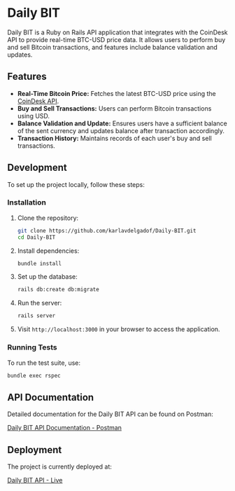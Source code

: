 # Daily BIT

Daily BIT is a Ruby on Rails API application that integrates with the CoinDesk API to provide real-time BTC-USD price data. It allows users to perform buy and sell Bitcoin transactions, and features include balance validation and updates.

## Features

- **Real-Time Bitcoin Price:** Fetches the latest BTC-USD price using the [CoinDesk API](https://api.coindesk.com/v1/bpi/currentprice.json).
- **Buy and Sell Transactions:** Users can perform Bitcoin transactions using USD.
- **Balance Validation and Update:** Ensures users have a sufficient balance of the sent currency and updates balance after transaction accordingly.
- **Transaction History:** Maintains records of each user's buy and sell transactions.

## Development

To set up the project locally, follow these steps:

### Installation

1. Clone the repository:
   ```bash
   git clone https://github.com/karlavdelgadof/Daily-BIT.git
   cd Daily-BIT
   ```

2. Install dependencies:
   ```bash
   bundle install
   ```

3. Set up the database:
   ```bash
   rails db:create db:migrate 
   ```

4. Run the server:
   ```bash
   rails server
   ```

5. Visit `http://localhost:3000` in your browser to access the application.

### Running Tests

To run the test suite, use:

```bash
bundle exec rspec
```

## API Documentation
Detailed documentation for the Daily BIT API can be found on Postman:

[Daily BIT API Documentation - Postman](https://red-moon-211001.postman.co/workspace/My-Workspace~a37a6229-046d-45fd-8060-64047480f853/collection/24949874-38af18a2-461c-4a9c-86ef-64b51e374669?action=share&creator=24949874)

## Deployment

The project is currently deployed at:

[Daily BIT API - Live](https://your-deployment-url.com)


